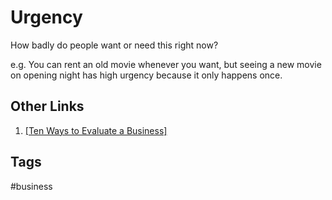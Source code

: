 # Urgency

How badly do people want or need this right now?

e.g. You can rent an old movie whenever you want, but seeing a new movie on opening night has high urgency because it only happens once.

## Other Links
1. [\[Ten Ways to Evaluate a Business\]](../202203182053)

## Tags
#business
